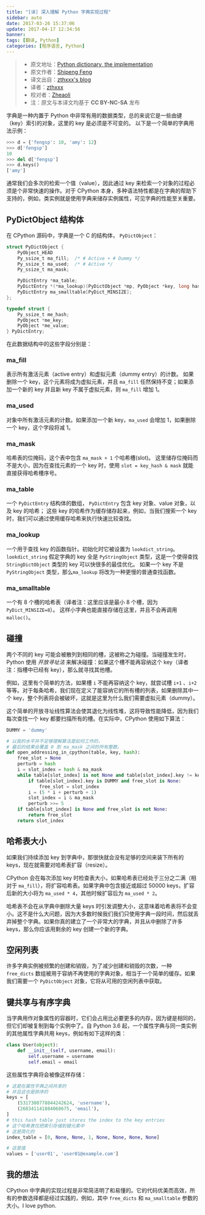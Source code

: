 ```yaml
---
title: "[译] 深入理解 Python 字典实现过程"
sidebar: auto
date: 2017-03-26 15:37:06
update: 2017-04-17 12:34:56
banner:
tags: [翻译, Python]
categories: [程序语言, Python]
---
```


> - 原文地址：[Python dictionary, the implementation](https://fengsp.github.io/blog/2017/3/python-dictionary/)
> - 原文作者：[Shipeng Feng](https://twitter.com/_fengsp)
> - 译文出自：[zthxxx's blog](https://blog.zthxxx.me/post/python-dictionary-implementation/)
> - 译者：[zthxxx](https://github.com/zthxxx)
> - 校对者：[Zheaoli](https://github.com/Zheaoli)
> - 注：原文与本译文均基于 **CC BY-NC-SA** 发布

字典是一种内置于 Python 中非常有用的数据类型，总的来说它是一些由键（key）索引的对象，这里的 key 是必须是不可变的。 以下是一个简单的字典用法示例：

<!--more-->

```python
>>> d = {'fengsp': 10, 'amy': 12}
>>> d['fengsp']
10
>>> del d['fengsp']
>>> d.keys()
['amy']
```

通常我们会多次的检索一个值（value），因此通过 key 来检索一个对象的过程必须是个非常快速的操作。对于 CPython 本身，多种语法特性都是在字典的帮助下支持的，例如，类实例就是使用字典来储存实例属性，可见字典的性能至关重要。



## PyDictObject 结构体

在 CPython 源码中，字典是一个 C 的结构体， `PyDictObject`：

```C
struct PyDictObject {
    PyObject_HEAD
    Py_ssize_t ma_fill;  /* # Active + # Dummy */
    Py_ssize_t ma_used;  /* # Active */
    Py_ssize_t ma_mask;

    PyDictEntry *ma_table;
    PyDictEntry *(*ma_lookup)(PyDictObject *mp, PyObject *key, long hash);
    PyDictEntry ma_smalltable[PyDict_MINSIZE];
};

typedef struct {
    Py_ssize_t me_hash;
    PyObject *me_key;
    PyObject *me_value;
} PyDictEntry;
```

在此数据结构中的这些字段分别是：

### **ma_fill**

表示所有激活元素（active entry）和虚拟元素（dummy entry）的计数。
如果删除一个 key，这个元素将成为虚拟元素，并且 `ma_fill` 任然保持不变；如果添加一个新的 key 并且新 key 不属于虚拟元素，则 `ma_fill` 增加 1。


### **ma_used**

对象中所有激活元素的计数。如果添加一个新 key，`ma_used` 会增加 1，如果删除一个 key，这个字段将减 1。


### **ma_mask**

哈希表的位掩码，这个表中包含 `ma_mask + 1` 个哈希槽(slot)。
这里储存位掩码而不是大小，因为在查找元素的一个 key 时，使用 `slot = key_hash & mask` 就能直接获得哈希槽序号。


### **ma_table**

一个 `PyDictEntry` 结构体的数组， `PyDictEntry` 包含 key 对象、value 对象，以及 key 的哈希；
这些 key 的哈希作为缓存储存起来，例如，当我们搜索一个 key 时，我们可以通过使用缓存哈希来执行快速比较查找。


### **ma_lookup**

一个用于查找 key 的函数指针。初始化时它被设置为 `lookdict_string`。
`lookdict_string` 假定字典的 key 全是 `PyStringObject` 类型，这是一个使得查找 `StringDictObject` 类型的 key 可以快很多的最佳优化。
如果一个 key 不是 `PyStringObject` 类型，那么`ma_lookup` 将改为一种更慢的普通查找函数。


### **ma_smalltable**

一个有 8 个槽的哈希表（译者注：这里应该是最小 8 个槽，因为 `PyDict_MINSIZE=8`）。
这样小字典也能直接存储在这里，并且不会再调用 `malloc()`。




## 碰撞

两个不同的 key 可能会被散列到相同的槽，这被称之为碰撞。当碰撞发生时，Python 使用 *开放寻址法* 来解决碰撞：如果这个槽不能再容纳这个 key（译者注：指槽中已经有 key），那么就寻找其他槽。

例如，这里有个简单的方法，如果槽 `i` 不能再容纳这个 key，就尝试槽 `i+1` 、`i+2` 等等。对于每条哈希，我们现在定义了能容纳它的所有槽的列表，如果删除其中一个 key，整个列表将会被破坏，这就是这里为什么我们需要虚拟元素（dummy）。

这个简单的开放寻址线性算法会使其退化为线性堆，这将导致性能降低，因为我们每次查找一个 key 都要扫描所有的槽。在实际中，CPython 使用如下算法：

```python
DUMMY = 'dummy'

# 以我的水平并不足够理解算法是如何工作的，
# 最后的结果会覆盖 0 到 ma_mask 之间的所有整数。
def open_addressing_in_cpython(table, key, hash):
    free_slot = None
    perturb = hash
    i = slot_index = hash & ma_mask
    while table[slot_index] is not None and table[slot_index].key != key:
        if table[slot_index].key is DUMMY and free_slot is None:
            free_slot = slot_index
        i = (5 * i + perturb + 1)
        slot_index = i & ma_mask
        perturb >>= 5
    if table[slot_index] is None and free_slot is not None:
        return free_slot
    return slot_index
```



## 哈希表大小

如果我们持续添加 key 到字典中，那很快就会没有足够的空间来装下所有的 keys，现在就需要对哈希表扩容（resize）。

CPython 会在每次添加 key 时检查表大小，如果哈希表已经处于三分之二满（相对于 `ma_fill`），将扩容哈希表。如果字典中包含接近或超过 50000 keys，扩容后新的大小将为 `ma_used * 4`，其他时候扩容后为 `ma_used * 2`。

哈希表不会在从字典中删除大量 keys 时引发调整大小，这意味着哈希表将不会变小。这不是什么大问题，因为大多数时候我们我们只使用字典一段时间，然后就丢弃掉整个字典。如果你真的建立了一个非常大的字典，并且从中删除了许多 keys，那么你应该用剩余的 key 创建一个新的字典。



## 空闲列表

许多字典实例被频繁的创建和销毁，为了减少创建和销毁的次数，一种 `free_dicts` 数组被用于容纳不再使用的字典对象，相当于一个简单的缓存。如果我们需要一个 `PyDictObject` 对象，它将从可用的空闲列表中获取。



## 键共享与有序字典

当字典用作对象属性的容器时，它们会占用比必要更多的内存，因为键是相同的，但它们却被复制到每个实例中了。自 Python 3.6 起，一个属性字典与同一类实例的其他属性字典共用 keys，例如有如下这样的类：

```python
class User(object):
    def __init__(self, username, email):
        self.username = username
        self.email = email
```

这些属性字典将会被像这样存储：

```python
# 这是在属性字典之间共享的
# 并且这也是排序的
keys = [
    (5317300778844242624, 'username'),
    (268341141884068675, 'email'),
]
# this hash table just stores the index to the key entries
# 这个哈希表仅把索引存储到键元素中
# 这是简化的
index_table = [0, None, None, 1, None, None, None, None]

# 这是值
values = ['user01', 'user01@example.com']
```



## 我的想法

CPython 中字典的实现过程是非常简洁明了和易懂的。它的代码优美而高效，所有的参数选择都是经过实践的，例如，其中 `free_dicts` 和 `ma_smalltable` 参数的大小。I love python.
